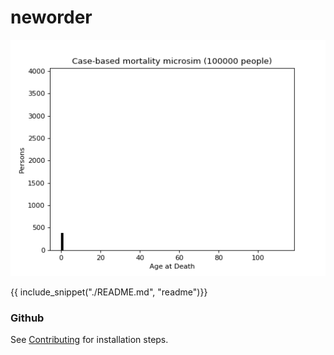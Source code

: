 # neworder

![Mortality histogram](examples/img/mortality_hist_100k.gif)

{{ include_snippet("./README.md", "readme")}}

### Github

See [Contributing](./developer.md) for installation steps.
